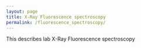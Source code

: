 ```yaml
---
layout: page
title: X-Ray Fluorescence spectroscopy
permalink: /fluorescence_spectroscopy/
---
```


This describes lab X-Ray Fluorescence spectroscopy